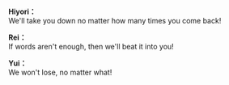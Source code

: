 # 

  
**Hiyori：**  
We'll take you down no matter how many times you come back!  
  
**Rei：**  
If words aren't enough, then we'll beat it into you!  
  
**Yui：**  
We won't lose, no matter what!  
